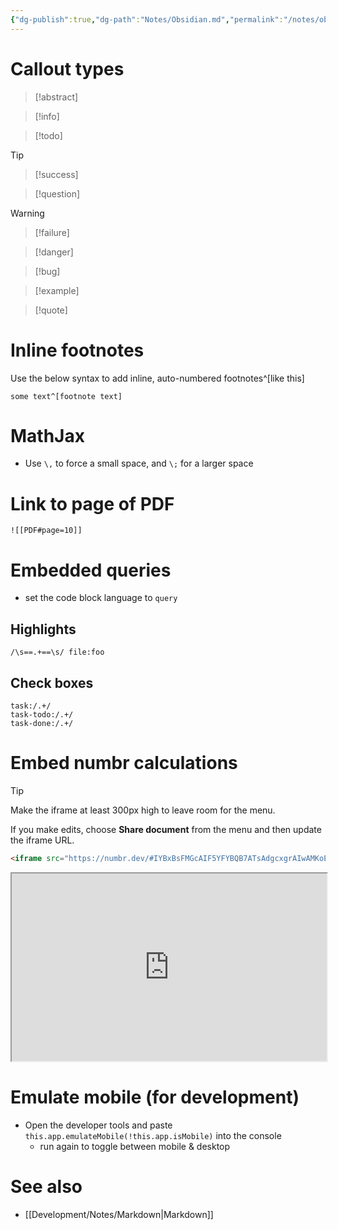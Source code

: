 ```yaml
---
{"dg-publish":true,"dg-path":"Notes/Obsidian.md","permalink":"/notes/obsidian/","tags":["tech/obsidian"]}
---
```



# Callout types

> [!abstract]

> [!info]

> [!todo]

> [!tip]

> [!success]

> [!question]

> [!warning]

> [!failure]

> [!danger]

> [!bug]

> [!example]

> [!quote]

# Inline footnotes

Use the below syntax to add inline, auto-numbered footnotes^[like this]

```
some text^[footnote text]
```

# MathJax

- Use `\,` to force a small space, and `\;` for a larger space

# Link to page of PDF

```
![[PDF#page=10]]
```

# Embedded queries

- set the code block language to `query`

## Highlights

```
/\s==.+==\s/ file:foo
```

## Check boxes

```
task:/.+/
task-todo:/.+/
task-done:/.+/
```

# Embed numbr calculations

> [!tip]
> Make the iframe at least 300px high to leave room for the menu.
>
> If you make edits, choose **Share document** from the menu and then update the iframe URL.

```html
<iframe src="https://numbr.dev/#IYBxBsFMGcAIF5YFYBQB7ATsAdgcxgrAIwAMKoEBA1LJjvtCikA=" width="100%" height="300px"></iframe>
```

<iframe src="https://numbr.dev/#IYBxBsFMGcAIF5YFYBQB7ATsAdgcxgrAIwAMKoEBA1LJjvtCikA=" width="100%" height="300px"></iframe>

# Emulate mobile (for development)

- Open the developer tools and paste `this.app.emulateMobile(!this.app.isMobile)` into the console
    - run again to toggle between mobile & desktop

# See also

- [[Development/Notes/Markdown\|Markdown]]
